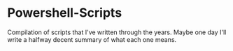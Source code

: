 # Powershell-Scripts
Compilation of scripts that I've written through the years. Maybe one day I'll write a halfway decent summary of what each one means. 
